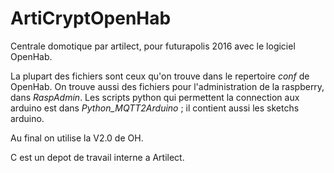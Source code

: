 # ArtiCryptOpenHab
Centrale domotique par artilect, pour futurapolis 2016
avec le logiciel OpenHab.

La plupart des fichiers sont ceux qu'on trouve dans le repertoire *conf* de OpenHab. 
On trouve aussi des fichiers pour l'administration de la raspberry, dans *RaspAdmin*. 
Les scripts python qui permettent la connection aux arduino est dans *Python_MQTT2Arduino* ; 
il contient aussi  les sketchs arduino. 

Au final on utilise la V2.0 de OH. 

C est un depot de travail interne a Artilect. 

